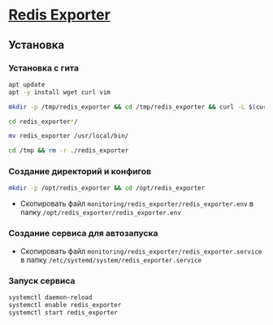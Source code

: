 # [Redis Exporter](https://github.com/oliver006/redis_exporter)

## Установка

### Установка с гита

```bash
apt update
apt -y install wget curl vim
```

```bash
mkdir -p /tmp/redis_exporter && cd /tmp/redis_exporter && curl -L $(curl -s https://api.github.com/repos/oliver006/redis_exporter/releases/latest | grep browser_download_url | grep linux-amd64 | cut -d '"' -f 4 | head -n 1) | tar xzf -
```

```bash
cd redis_exporter*/

mv redis_exporter /usr/local/bin/
```

```bash
cd /tmp && rm -r ./redis_exporter
```

### Создание директорий и конфигов

```bash
mkdir -p /opt/redis_exporter && cd /opt/redis_exporter
```

* Скопировать файл `monitoring/redis_exporter/redis_exporter.env` в папку `/opt/redis_exporter/redis_exporter.env`

### Создание сервиса для автозапуска

* Скопировать файл `monitoring/redis_exporter/redis_exporter.service` в папку `/etc/systemd/system/redis_exporter.service`

### Запуск сервиса

```bash
systemctl daemon-reload
systemctl enable redis_exporter
systemctl start redis_exporter
```
